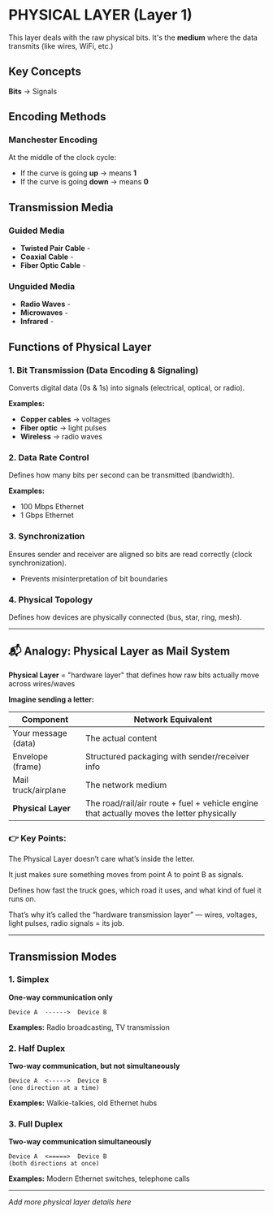 # PHYSICAL LAYER (Layer 1)

This layer deals with the raw physical bits.
It's the **medium** where the data transmits (like wires, WiFi, etc.)


## Key Concepts
**Bits** → Signals

## Encoding Methods
### Manchester Encoding
At the middle of the clock cycle:
- If the curve is going **up** → means **1**
- If the curve is going **down** → means **0**

## Transmission Media
### Guided Media
- **Twisted Pair Cable** - 
- **Coaxial Cable** - 
- **Fiber Optic Cable** - 

### Unguided Media
- **Radio Waves** - 
- **Microwaves** - 
- **Infrared** - 

## Functions of Physical Layer

### 1. Bit Transmission (Data Encoding & Signaling)
Converts digital data (0s & 1s) into signals (electrical, optical, or radio).

**Examples:**
- **Copper cables** → voltages
- **Fiber optic** → light pulses  
- **Wireless** → radio waves

### 2. Data Rate Control
Defines how many bits per second can be transmitted (bandwidth).

**Examples:**
- 100 Mbps Ethernet
- 1 Gbps Ethernet

### 3. Synchronization
Ensures sender and receiver are aligned so bits are read correctly (clock synchronization).
- Prevents misinterpretation of bit boundaries

### 4. Physical Topology
Defines how devices are physically connected (bus, star, ring, mesh).

---

## 📬 **Analogy: Physical Layer as Mail System**

**Physical Layer** = "hardware layer" that defines how raw bits actually move across wires/waves

**Imagine sending a letter:**

| **Component** | **Network Equivalent** |
|---------------|------------------------|
| Your message (data) | The actual content |
| Envelope (frame) | Structured packaging with sender/receiver info |
| Mail truck/airplane | The network medium |
| **Physical Layer** | The road/rail/air route + fuel + vehicle engine that actually moves the letter physically |

### 👉 **Key Points:**

The Physical Layer doesn’t care what’s inside the letter.

It just makes sure something moves from point A to point B as signals.

Defines how fast the truck goes, which road it uses, and what kind of fuel it runs on.

That’s why it’s called the “hardware transmission layer” — wires, voltages, light pulses, radio signals = its job.

---

## Transmission Modes

### 1. Simplex
**One-way communication only**
```
Device A  ------>  Device B
```
**Examples:** Radio broadcasting, TV transmission

### 2. Half Duplex
**Two-way communication, but not simultaneously**
```
Device A  <----->  Device B
(one direction at a time)
```
**Examples:** Walkie-talkies, old Ethernet hubs

### 3. Full Duplex
**Two-way communication simultaneously**
```
Device A  <=====>  Device B
(both directions at once)
```
**Examples:** Modern Ethernet switches, telephone calls

---
*Add more physical layer details here*